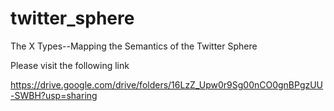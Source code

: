 # twitter_sphere
The X Types--Mapping the Semantics of the Twitter Sphere

Please visit the following link

https://drive.google.com/drive/folders/16LzZ_Upw0r9Sg00nCO0gnBPgzUU-SWBH?usp=sharing

